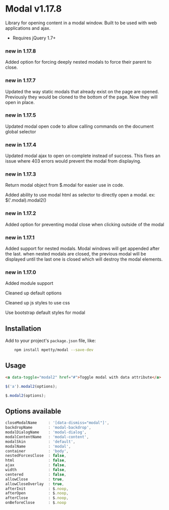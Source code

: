 # Modal v1.17.8

Library for opening content in a modal window. Built to be used with web applications and ajax.

- Requires jQuery 1.7+

### new in 1.17.8

Added option for forcing deeply nested modals to force their parent to close.

### new in 1.17.7

Updated the way static modals that already exist on the page are opened. Previously they would be cloned to the bottom of the page. Now they will open in place.

### new in 1.17.5

Updated modal open code to allow calling commands on the document global selector

### new in 1.17.4

Updated modal ajax to open on complete instead of success. This fixes an issue where 403 errors would prevent the modal from displaying.

### new in 1.17.3

Return modal object from $.modal for easier use in code.

Added ability to use modal html as selector to directly open a modal. ex: $('.modal).modal2()

### new in 1.17.2

Added option for preventing modal close when clicking outside of the modal

### new in 1.17.1

Added support for nested modals. Modal windows will get appended after the last. when nested modals are closed, the previous modal will be displayed until the last one is closed which will destroy the modal elements.

### new in 1.17.0

Added module support

Cleaned up default options

Cleaned up js styles to use css

Use bootstrap default styles for modal

## Installation

Add to your project's `package.json` file, like:

```bash
    npm install mpetty/modal --save-dev
```

## Usage

```html
<a data-toggle="modal2" href="#">Toggle modal with data attribute</a>
```

```javascript
$('a').modal2(options);
```

```javascript
$.modal2(options);
```

## Options available

```javascript
closeModalName     : '[data-dismiss="modal"]',
backdropName       : 'modal-backdrop',
modalDialogName    : 'modal-dialog',
modalContentName   : 'modal-content',
modalSkin          : 'default',
modalName          : 'modal',
container          : 'body',
nestedForcesClose  : false,
html               : false,
ajax               : false,
width              : false,
centered           : false,
allowClose         : true,
allowCloseOverlay  : true,
afterInit          : $.noop,
afterOpen          : $.noop,
afterClose         : $.noop,
onBeforeClose      : $.noop
```
